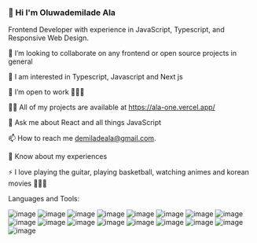 ### 👋 Hi  I'm Oluwademilade Ala
Frontend Developer with experience in JavaScript, Typescript, and Responsive Web Design.


🔭  I’m looking to collaborate on any frontend or open source projects in general

🌱 I am interested in Typescript, Javascript and Next js

👯 I’m open to work 👨🏿‍💻

👨‍💻 All of my projects are available at https://ala-one.vercel.app/

💬 Ask me about React and all things JavaScript

📫 How to reach me demiladeala@gmail.com.

📄 Know about my experiences 

⚡ I love playing the guitar, playing basketball, watching animes and korean movies 👨🏿‍😊

Languages and Tools:

 ![image](https://user-images.githubusercontent.com/85693382/215529817-5e3b02d8-c10c-4bb4-8e03-b6aaf223bc89.png)
 ![image](https://user-images.githubusercontent.com/85693382/215530115-55a57893-e6d2-482a-95d1-867e6e033f39.png)
 ![image](https://user-images.githubusercontent.com/85693382/215530190-8f6b75cd-33a4-4250-89cf-0b42877adcb6.png)
 ![image](https://user-images.githubusercontent.com/85693382/215530276-9746c24f-28b4-4dc2-b4a1-15f4ef99e4c7.png)
 ![image](https://user-images.githubusercontent.com/85693382/215530465-a2e37e1d-4560-4af3-a355-44101cea70a2.png)
 ![image](https://user-images.githubusercontent.com/85693382/215530547-2a353138-4c5e-49ba-b115-a0bb6e2433aa.png)
 ![image](https://user-images.githubusercontent.com/85693382/215530643-fb70902a-e30d-452d-9507-8fddd15745a4.png)
 ![image](https://user-images.githubusercontent.com/85693382/215531007-3e5a8da6-c604-4b43-b6c2-beb9b21f2d1f.png)
 ![image](https://user-images.githubusercontent.com/85693382/215531043-a45500d6-15f8-4e33-8d58-0703006186a2.png)
 ![image](https://user-images.githubusercontent.com/85693382/215531096-355f2025-7c6a-44dc-a3bb-ab7678a252b2.png)
 ![image](https://user-images.githubusercontent.com/85693382/215531142-9d04c278-aac0-47a9-ba08-dfef0715ec9e.png)
 ![image](https://user-images.githubusercontent.com/85693382/215531269-4dae1fc9-fbe6-4adb-9832-04243aa19f33.png)
 ![image](https://user-images.githubusercontent.com/85693382/215531346-d7beb567-30fe-4f5a-b234-519caae86fd8.png)
 ![image](https://user-images.githubusercontent.com/85693382/215531385-1a05f3d7-dbb8-4d82-9e30-257b4344c600.png)
 ![image](https://user-images.githubusercontent.com/85693382/215531434-56c68f55-e9fd-48f6-8c68-af2a6917b473.png)
 ![image](https://user-images.githubusercontent.com/85693382/215531517-d95e4299-0abf-4851-95ce-11d89e2da5e4.png)
 ![image](https://user-images.githubusercontent.com/85693382/215531605-3921c3b3-7ca1-4834-a9e7-bad2da373aa7.png)
